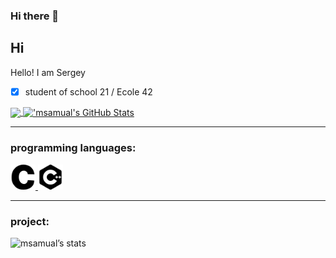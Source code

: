### Hi there 👋

Hi 
---

Hello! I am Sergey
- [X] student of school 21 / Ecole 42


<a href="https://github.com/msamual/msamual">
  <img align="center" src="https://github-readme-stats.vercel.app/api/top-langs/?username=msamual&hide=java,html,tex&title_color=ffffff&text_color=c9cacc&icon_color=2bbc8a&bg_color=1d1f21&langs_count=3" />
</a>
<a href="https://github.com/msamual/msamual">
  <img align="center" src="https://github-readme-stats.vercel.app/api?username=msamual&show_icons=true&line_height=27&count_private=true&title_color=ffffff&text_color=c9cacc&icon_color=2bbc8a&bg_color=1d1f21" alt="'msamual's GitHub Stats" />
</a>

---
### programming languages: ###
<p>

  <a href="https://github.com/msamual?tab=repositories&q=&type=&language=c&sort=">
    <img alt="C" 
     width="40"
     height="40" 
     src="https://raw.githubusercontent.com/hille2/hille2/c53268d9b6cb14eb4e7fb755bb15f55ad140b31a/icon/c.svg"/>
  </a>
  
  <a href="https://github.com/msamual?tab=repositories&q=&type=&language=c%2B%2B&sort=">
    <img alt="Cpp" 
    width="40"
    height="40" 
    src="https://raw.githubusercontent.com/hille2/hille2/43276b1ca139000ea25533df2c50f03f39d60bd0/icon/cplusplus.svg"/>
  </a>
   
<!--   <a href="https://github.com/hille2?tab=repositories&q=&type=&language=python&sort=">
    <img alt="python" 
    width="40"
    height="40" 
    src="https://raw.githubusercontent.com/hille2/hille2/43276b1ca139000ea25533df2c50f03f39d60bd0/icon/python.svg"/>
  </a> -->
</p>

---
### project: ###

![msamual’s stats](https://badge42.herokuapp.com/api/stats/msamual)
